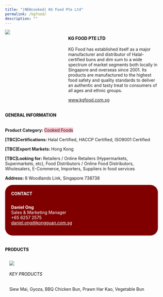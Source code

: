 ```yaml
---
title: "|NEWcooked| KG Food Pte Ltd"
permalink: /kgfood/
description: ""
---
```

<head>
	<div class="flex-paragraph">
		<!--hi there! this is a comment and will provide you with instructional guides-->
		<!--insert booth number here!-->
		<p style="text-transform: uppercase"></p></div>
			<div class="flex-container" style="display: flex; flex-wrap: wrap;">
				<!--insert DOWNLOAD link of company logo between the " marks!-->
			<div class="card sgds" style="flex: 1 1 40%; display: block;"><img src="https://drive.google.com/uc?export=download&id=1QqKlew6pOaHt4BpCqC28nN3OnMxZdgkz"></div>
	<div class="card-sgds" style="flex: 1 1 58%; display: block; margin-left: 3px">
		<h4 style="text-transform: uppercase; color: black;"><!--insert the exhibitor's name between the <b> tags here--><b>KG Food Pte Ltd</b></h4><!--insert the exhibitor's description between the <p> tags here-->
		<p>KG Food has established itself as a major manufacturer and
distributor of Halal-certified buns and dim sum to a wide spectrum of
market segments both locally in Singapore and overseas since 2001.
Its products are manufactured to the highest food safety and quality
standards to deliver an authentic and tasty treat to consumers of all
ages and ethnic groups.</p>
		<!--insert the exhibitor's website link, making sure there is "https:// www." present please. make sure the entire https link goes in between the " marks-->
		<p><a href="www.kgfood.com.sg" target="_blank"><!--insert the www website link here (no need for https)-->www.kgfood.com.sg</a></p>
	</div>
</div>
</head>

<body>
	<h4 style="text-transform: uppercase; color: black;"><b>General Information</b></h4>
		<div class="flex-container" style="display: flex; flex-wrap: wrap;">
			<div class="card sgds" style="flex: 1 1 65%; display: block; align-self: stretch">
			<div class="flex-paragraph">
			<p><b>Product Category: </b><span style=" background-color: pink; border-radius: 10 px;"><!--insert the exhibitor's pdt cat between the <p> tags here-->Cooked Foods</span></p> 
				<p><b>[TBC]Certifications: </b><!--insert all the exhibitor's certifications between the </b> and </p> here-->Halal Certified, HACCP Certified, ISO9001 Certified</p>
			<p><b>[TBC]Export Markets: </b><!--insert all the exhibitor's export markets between the </b> and </p> here-->Hong Kong</p>
			<p style="margin-bottom: 10px;"><b>[TBC]Looking for: </b><!--insert all the exhibitor's potential business partners between the </b> and </p> here-->Retailers / Online Retailers (Hypermarkets, Supermarkets, etc), Food Distributors / Online Food Distributors, Wholesalers, E-Commerce, Importers, Suppliers in food services</p><p><b>Address: </b><!--insert all the exhibitor's address the </b> and </p> here-->8 Woodlands Link, Singapore 738738</p>
			</div>
		</div>
		<div class="card sgds" style="flex: 1 1 35%; padding: 10px; display: block; background-color: maroon; border-radius: 25px; align-self: center;">
		<h4 style="color: white; margin-top: 10px; margin-left: 10px;">CONTACT</h4>
		<div class="flex-paragraph">
			<!--replace with exhibitor's: -->
			<p style="padding: 10px; color: white;"><b><!-- POC name-->Daniel Ong</b><br><!-- designation-->Sales & Marketing Manager<br><!--contact number-->+65 6257 2575<br><!-- for linking purposes, insert their email after "mailto:"...--><a href="mailto:daniel.ong@kongguan.com.sg" style="color: white;"><!--...and also include the display email before </a> here-->daniel.ong@kongguan.com.sg</a></p>
		</div>
			</div>
		</div>
	<br>
		<h4 style="text-transform: uppercase; color: black;"><b>products</b></h4>
<div style="display: flex; flex-wrap: wrap;">
  <div class="card sgds" style="flex: 1 1 47%; margin: 10px; display: block;"><!--insert the exhibitor's DOWNLOAD image for product between the " marks here-->
	<div class="flex-image" style="display: block;"><img src="https://doc-0s-3s-docs.googleusercontent.com/docs/securesc/69isnljd6u5lkd2esi0uo09d7a1dfqf2/h0hdk1t7ndkcurcit3acb11v8arhegam/1676207100000/12105796777324072886/12105796777324072886/1iZ5KfY7ZmDj3do1iREJjRL-hF0AHvDTm?e=download&ax=AB85Z1DbFByOkfLBgD7HL9AI0f6RgfaWVjw77oNmD_eX4-sufXfbPABNsKuitkkL-F62BIPiBKOjxmdPyeOwY3sDhxHQHTAqE0uYArGtDHWikzEfYxkks3NZcJsn9MV6oC6bU7Sb4-FnNDjhJ_tQq4dn4iKZoZbc-v5VYxhitWVJQIJ3yCJ2z5aO6FlEiX_mNjRaxHmVyaAipFjvyX4haLStH-tPQXQ0LCzjiwaE7XJs0zta97k3nJzuCbz5AmeH7gU8dJJ4oP7xpCuIehWeFb-T8iG725HCsQszdIpdxwCfzqI2aDZ-G5kZSzGIrtYY3LrP6Fp9B_LmkWcN8OxliSyI-C3jAP8BhSjNG-1SCH9A-gZDgp7bXh_EJuceILuM7hEBJGII4Hv6Qf1wq2bG2lI2fV-550cItxiie_Ex0b3wHt9BZp2j8EPrxICZYBKYJow2i_A_uxrsAALtT2Yu896B4QlOKtTNDzyKZyBUnvWZKNFNFJve8V-UL6LNMrrXpXHxDlwuJAGWIK-cQcJhACZhFkvVibZn-Q2Kev9CDDmkTEuGGoasokgzCD9FF8sCxc2i6j1da72Gse_RbSLoy1Zh9khJXf_5vCvZrWAR4bAFDM59Aa_n9gQaYUxzimYC5wymYofYZa9EBdGNMqJbPl6JrOpqaxME4knWxYMSEY5Oda6WzbUGAVCUJz4dMBUXh-K9iWaKwBklWj22aYNn4oGo9wZBUM_8r43RgWEBF9LVMSPgMvx5bmCx9ycVuHgIhcPKXOmVBH6OPOP1xA7BGf4mfIibRPOXFgyj-XGuA_fNddqt7LUZwUvVyJUvOgbhe-EUarSEQxqKZs1zmY6ZqHNaf9t4XByXHFLnqy9bgvfOlCmCdjoQao-UYsmtwXvv5L1rjxoxnO2Tv4Rx3a9_F5LHGZ8tGpAEah5qO20&uuid=dfa15e7f-2de3-4c9c-98f2-b5886ab62a1c&authuser=0"></div>
	<div class="flex-paragraph">
		<h6 style="text-transform: uppercase; color: black;"><!--insert product name before </h6> and product description after <p>-->Key Products</h6>
	Siew Mai, Gyoza, BBQ Chicken Bun, Prawn Har Kao, Vegetable Bun





</p></div>